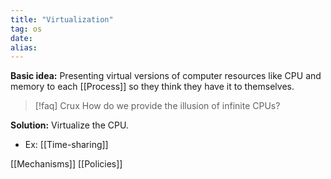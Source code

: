 ```yaml
---
title: "Virtualization"
tag: os
date: 
alias:
---
```


**Basic idea:** Presenting virtual versions of computer resources like CPU and memory to each [[Process]] so they think they have it to themselves.

> [!faq] Crux
> How do we provide the illusion of infinite CPUs?

**Solution:** Virtualize the CPU.
- Ex: [[Time-sharing]]

[[Mechanisms]]
[[Policies]]

